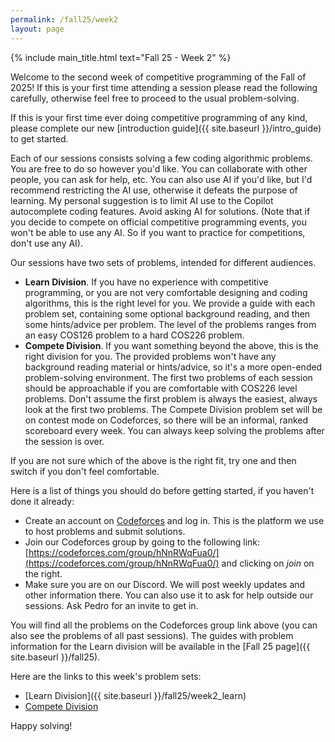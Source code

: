 ```yaml
---
permalink: /fall25/week2
layout: page
---
```


{% include main_title.html text="Fall 25 - Week 2" %}

Welcome to the second week of competitive programming of the Fall of 2025! If
this is your first time attending a session please read the following carefully,
otherwise feel free to proceed to the usual problem-solving.

If this is your first time ever doing competitive programming of any kind,
please complete our new [introduction guide]({{ site.baseurl
}}/intro_guide) to get started.

Each of our sessions consists solving a few coding algorithmic problems. You are
free to do so however you'd like. You can collaborate with other people, you can
ask for help, etc. You can also use AI if you'd like, but I'd recommend
restricting the AI use, otherwise it defeats the purpose of learning. My
personal suggestion is to limit AI use to the Copilot autocomplete coding
features. Avoid asking AI for solutions. (Note that if you decide to compete on
official competitive programming events, you won't be able to use any AI. So if
you want to practice for competitions, don't use any AI).

Our sessions have two sets of problems, intended for different audiences.

- **Learn Division**. If you have no experience with competitive programming, or
  you are not very comfortable designing and coding algorithms, this is the
  right level for you. We provide a guide with each problem set, containing some
  optional background reading, and then some hints/advice per problem. The level
  of the problems ranges from an easy COS126 problem to a hard COS226 problem.
- **Compete Division**. If you want something beyond the above, this is the
  right division for you. The provided problems won't have any background
  reading material or hints/advice, so it's a more open-ended problem-solving
  environment. The first two problems of each session should be approachable if
  you are comfortable with COS226 level problems. Don't assume the first problem
  is always the easiest, always look at the first two problems. The Compete
  Division problem set will be on contest mode on Codeforces, so there will be
  an informal, ranked scoreboard every week. You can always keep solving the
  problems after the session is over.

If you are not sure which of the above is the right fit, try one and then switch
if you don't feel comfortable.

Here is a list of things you should do before getting started, if you haven't
done it already:

- Create an account on [Codeforces](codeforces.com) and log in. This is the
  platform we use to host problems and submit solutions.
- Join our Codeforces group by going to the following link:
  [https://codeforces.com/group/hNnRWqFua0/](https://codeforces.com/group/hNnRWqFua0/)
  and clicking on *join* on the right.
- Make sure you are on our Discord. We will post weekly updates and other
  information there. You can also use it to ask for help outside our sessions.
  Ask Pedro for an invite to get in.

You will find all the problems on the Codeforces group link above (you can also see the problems of all past sessions). The guides with problem information for the Learn division will be available in the [Fall 25 page]({{ site.baseurl }}/fall25).

Here are the links to this week's problem sets:

- [Learn Division]({{ site.baseurl }}/fall25/week2_learn)
- [Compete Division](https://codeforces.com/group/hNnRWqFua0/contest/637840)

Happy solving!